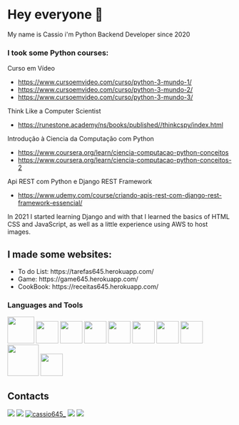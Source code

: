<link rel="stylesheet" href="https://cdn.jsdelivr.net/gh/devicons/devicon@v2.14.0/devicon.min.css">
<i class="devicon-adonisjs-original"></i>

<h1> Hey everyone 👋</h1>
<p> My name is Cassio i'm Python Backend Developer since 2020</p>

<h3>I took some Python courses:</h3>

Curso em Vídeo
- https://www.cursoemvideo.com/curso/python-3-mundo-1/
- https://www.cursoemvideo.com/curso/python-3-mundo-2/
- https://www.cursoemvideo.com/curso/python-3-mundo-3/
	

Think Like a Computer Scientist
- https://runestone.academy/ns/books/published//thinkcspy/index.html

Introdução à Ciencia da Computação com Python
- https://www.coursera.org/learn/ciencia-computacao-python-conceitos
- https://www.coursera.org/learn/ciencia-computacao-python-conceitos-2

Api REST com Python e Django REST Framework
- https://www.udemy.com/course/criando-apis-rest-com-django-rest-framework-essencial/

<p>In 2021 I started learning Django and with that I learned the basics of HTML CSS and JavaScript, as well as a little experience using AWS to host images.</p>

<h2>I made some websites:</h2>
<ul>
	<li>To do List: https://tarefas645.herokuapp.com/</li>
	<li>Game: https://game645.herokuapp.com/</li>
	<li>CookBook: https://receitas645.herokuapp.com/</li>
</ul>

<div>
	<h3>Languages and Tools</h3>
	<img height="60" alight="center" src="https://cdn.jsdelivr.net/gh/devicons/devicon/icons/python/python-original.svg"/>
        <img height="50" alight="center" src="https://cdn.jsdelivr.net/gh/devicons/devicon/icons/django/django-plain.svg" />
	<img height="50" alight="center" src="https://cdn.jsdelivr.net/gh/devicons/devicon/icons/html5/html5-original.svg" />
	<img height="50" alight="center" src="https://cdn.jsdelivr.net/gh/devicons/devicon/icons/css3/css3-original.svg" />
	<img height="50" alight="center" src="https://cdn.jsdelivr.net/gh/devicons/devicon/icons/javascript/javascript-original.svg" />
	<img height="50" alight="center" src="https://cdn.jsdelivr.net/gh/devicons/devicon/icons/mysql/mysql-original.svg" />
	<img height="50" alight="center" src="https://cdn.jsdelivr.net/gh/devicons/devicon/icons/postgresql/postgresql-original.svg" />
	<img height="50" alight="center" src="https://cdn.jsdelivr.net/gh/devicons/devicon/icons/git/git-original.svg" />
        <img height="70" alight="center" src="https://cdn.jsdelivr.net/gh/devicons/devicon/icons/docker/docker-original.svg" />
	<img height="50" alight="center" src="https://cdn.jsdelivr.net/gh/devicons/devicon/icons/vscode/vscode-original.svg" />
<div>

<h2>Contacts</h2>
<a href="mailto:cantonio645@gmail.com"><img src="https://img.shields.io/badge/Gmail-D14836?style=for-the-badge&logo=gmail&logoColor=white"></a>
<a href="https://www.linkedin.com/in/cassio-santos-7b6501207/"><img src="https://img.shields.io/badge/LinkedIn-0077B5?style=for-the-badge&logo=linkedin&logoColor=white"></a>
<a href="https://www.instagram.com/cassio645_/"><img src="https://img.shields.io/badge/Instagram-E4405F?style=for-the-badge&logo=instagram&logoColor=white" alt="cassio645_" ></a>
<a href="https://discordapp.com/users/857219600277831730/"><img src="https://img.shields.io/badge/Discord-7289DA?style=for-the-badge&logo=discord&logoColor=white"></a>
<a href="https://github.com/cassio645"><img src="https://img.shields.io/badge/GitHub-100000?style=for-the-badge&logo=github&logoColor=white"></a>
